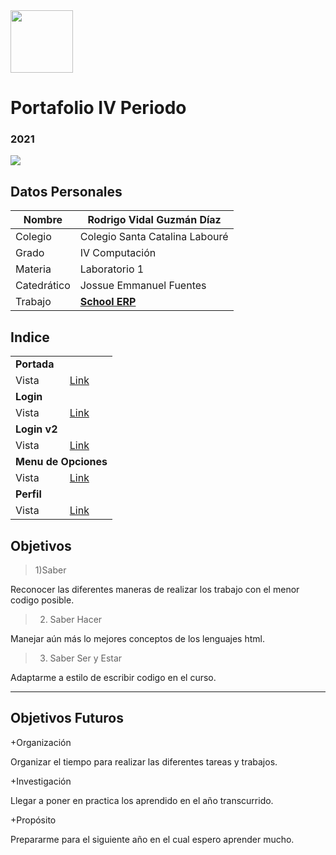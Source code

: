 <img width="100px" src="https://jefuentes80.github.io/starup_scl/img/logo_SCL%20(3).png">
<h1> Portafolio IV Periodo</h3>
<h3> 2021</h3>

<img width:200px src="https://kinsta.com/es/wp-content/uploads/sites/8/2019/11/fragmento-codigo-html.jpg">

## Datos Personales
| Nombre  | Rodrigo Vidal Guzmán Díaz  |
| ------------ | ------------ |
|  Colegio |  Colegio  Santa Catalina Labouré  |
| Grado  |  IV Computación |
| Materia  | Laboratorio 1  |
| Catedrático  |  Jossue Emmanuel Fuentes |
| Trabajo  |  <a href="https://github.com/RodrigoVidalGuzmanDiaz/Sitio_Web#indice"><strong>School ERP</strong></a> |
## Indice

<table>
          <tr>
                <td colspan="2"><strong>Portada</strong> </td>
            </tr>
            <tr>
         </tr>
         <tr>
                <td>Vista</td> 
		<td><a href="https://rodrigovidalguzmandiaz.github.io/Sitio_Web/">Link</a></td> 
	</tr>
	 <tr>
	 <td colspan="2"><strong>Login</strong></td>
            </tr>
            <tr>
         </tr>
         <tr>
                <td>Vista</td> 
		<td><a href="https://rodrigovidalguzmandiaz.github.io/Sitio_Web2/">Link</a></td> 
	</tr>
	 <tr>
	 <td colspan="2"><strong>Login v2</strong></td>
            </tr>
            <tr>
         </tr>
         <tr>
                <td>Vista</td> 
		<td><a href="https://rodrigovidalguzmandiaz.github.io/Sitio_Web3/">Link</a></td> 
	</tr>
	<tr>
	<td colspan="2"><strong>Menu de Opciones</strong></td>
            </tr>
            <tr>
         </tr>
         <tr>
                <td>Vista</td> 
		<td><a href="https://rodrigovidalguzmandiaz.github.io/Sitio_Web4/">Link</a></td> 
	</tr>
	<tr>
	<td colspan="2"><strong>Perfil</strong></td>
            </tr>
            <tr>
         </tr>
         <tr>
                <td>Vista</td> 
		<td><a href="https://rodrigovidalguzmandiaz.github.io/Sitio_Web5/">Link</a></td> 
	</tr>
</table>

## Objetivos
> 1)Saber

 Reconocer las diferentes maneras de realizar los trabajo con el menor codigo posible.
> 2) Saber Hacer

 Manejar aún más lo mejores conceptos de los lenguajes html.
> 3) Saber Ser y Estar

 Adaptarme a estilo de escribir codigo en el curso.

_______________________________________________________________________________________
## 	  Objetivos Futuros
+Organización

Organizar el tiempo para realizar las diferentes tareas y trabajos.

+Investigación

Llegar a poner en practica los aprendido en el año transcurrido.

+Propósito

Prepararme para el siguiente año en el cual espero aprender mucho.
